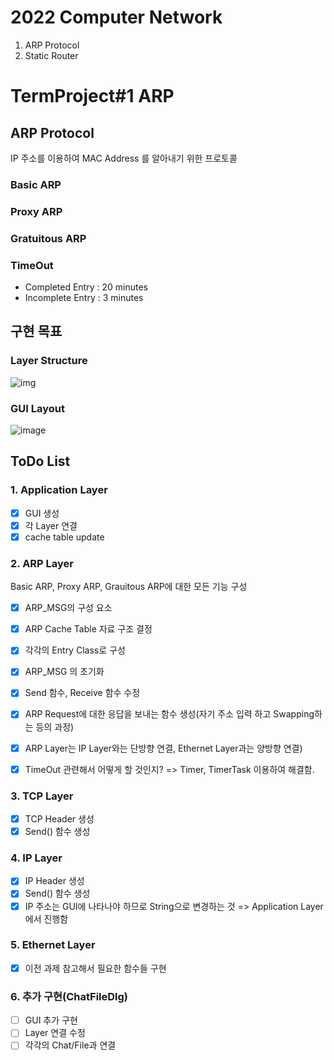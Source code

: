 # 2022 Computer Network
1. ARP Protocol
2. Static Router

# TermProject#1 ARP

## ARP Protocol
IP 주소를 이용하여 MAC Address 를 알아내기 위한 프로토콜 
### Basic ARP

### Proxy ARP
### Gratuitous ARP

### TimeOut
- Completed Entry : 20 minutes
- Incomplete Entry : 3 minutes

## 구현 목표
### Layer Structure
![img](https://user-images.githubusercontent.com/81208791/193212564-697f86bb-0696-4ea2-8037-2233dc866bed.png)


### GUI Layout
![image](https://user-images.githubusercontent.com/81208791/196479122-c8ca1960-696e-4700-a992-dcfe503866f2.png)



## ToDo List

### 1. Application Layer
- [x] GUI 생성
- [x] 각 Layer 연결
- [x] cache table update

### 2. ARP Layer
Basic ARP, Proxy ARP, Grauitous ARP에 대한 모든 기능 구성
- [x] ARP_MSG의 구성 요소
- [x] ARP Cache Table 자료 구조 결정
- [x] 각각의 Entry Class로 구성
- [x] ARP_MSG 의 초기화
- [x] Send 함수, Receive 함수 수정
- [x] ARP Request에 대한 응답을 보내는 함수 생성(자기 주소 입력 하고 Swapping하는 등의 과정)
- [x] ARP Layer는 IP Layer와는 단방향 연결, Ethernet Layer과는 양방향 연결)
- [x] TimeOut 관련해서 어떻게 할 것인지? => Timer, TimerTask 이용하여 해결함.


### 3. TCP Layer
- [x] TCP Header 생성
- [x] Send() 함수 생성

### 4. IP Layer
- [x] IP Header 생성
- [x] Send() 함수 생성
- [x] IP 주소는 GUI에 나타나야 하므로 String으로 변경하는 것 => Application Layer에서 진행함

### 5. Ethernet Layer
- [x] 이전 과제 참고해서 필요한 함수들 구현

### 6. 추가 구현(ChatFileDlg)
- [ ] GUI 추가 구현
- [ ] Layer 연결 수정
- [ ] 각각의 Chat/File과 연결
